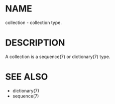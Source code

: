 # NAME
collection - collection type.

# DESCRIPTION
A collection is a sequence(7) or dictionary(7) type.

# SEE ALSO
- dictionary(7)
- sequence(7)
